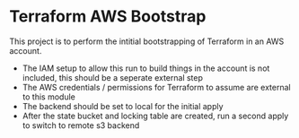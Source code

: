 # Terraform AWS Bootstrap

This project is to perform the intitial bootstrapping of Terraform in an AWS account. 

- The IAM setup to allow this run to build things in the account is not included, this should be a seperate external step
- The AWS credentials / permissions for Terraform to assume are external to this module
- The backend should be set to local for the initial apply
- After the state bucket and locking table are created, run a second apply to switch to remote s3 backend